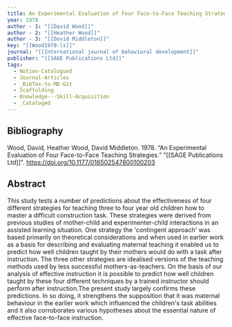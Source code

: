 ```yaml
---
title: An Experimental Evaluation of Four Face-to-Face Teaching Strategies
year: 1978
author - 1: "[[David Wood]]"
author - 2: "[[Heather Wood]]"
author - 3: "[[David Middleton]]"
key: "[[Wood1978-ls]]"
journal: "[[International journal of behavioral development]]"
publisher: "[[SAGE Publications Ltd]]"
tags:
  - Notion-Catalogued
  - Journal-Articles
  - _BibTex-to-MD-Git
  - Scaffolding
  - Knowledge---Skill-Acquisition
  - _Cataloged
---
```


## Bibliography
Wood, David, Heather Wood, David Middleton. 1978. “An Experimental Evaluation of Four Face-to-Face Teaching Strategies.” "[[SAGE Publications Ltd]]". https://doi.org/10.1177/016502547800100203

## Abstract
This study tests a number of predictions about the effectiveness of four different strategies for teaching three to four year old children how to master a difficult construction task. These strategies were derived from previous studies of mother-child and experimenter-child interactions in an assisted learning situation. One strategy the 'contingent approach' was based primarily on theoretical considerations and when used in earlier work as a basis for describing and evaluating maternal teaching it enabled us to predict how well children taught by their mothers would do with a task after instruction. The three other strategies are idealised versions of the teaching methods used by less successful mothers-as-teachers. On the basis of our analysis of effective instruction it is possible to predict how well children taught by these four different techniques by a trained instructor should perform after instruction.The present study largely confirms these predictions. In so doing, it strengthens the supposition that it was maternal behaviour in the earlier work which influenced the children's task abilities and it also corroborates various hypotheses about the essential nature of effective face-to-face instruction.
